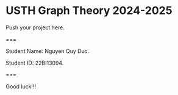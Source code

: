 # USTH Graph Theory 2024-2025

Push your project here.

===

Student Name: Nguyen Quy Duc.

Student ID: 22BI13094.

===

Good luck!!!
